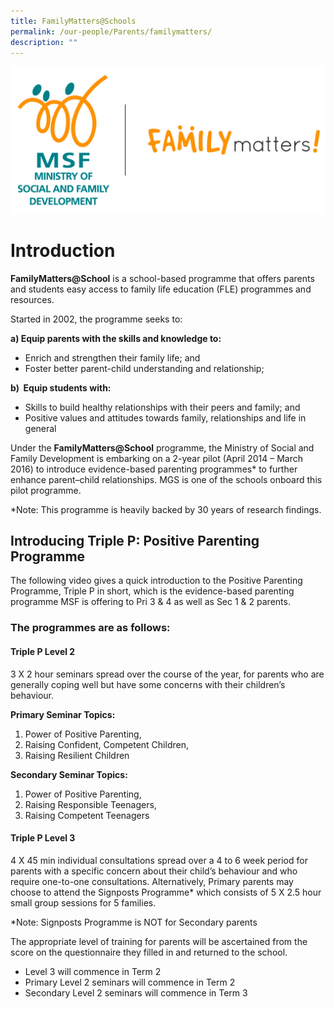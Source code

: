 ```yaml
---
title: FamilyMatters@Schools
permalink: /our-people/Parents/familymatters/
description: ""
---
```

![](/images/Others/parents-family-matters.jpg)

# Introduction

**FamilyMatters@School** is a school-based programme that offers parents and students easy access to family life education (FLE) programmes and resources. 

Started in 2002, the programme seeks to: 

**a) Equip parents with the skills and knowledge to:**

*   Enrich and strengthen their family life; and 
*   Foster better parent-child understanding and relationship; 

  
**b)  Equip students with:**  

*   Skills to build healthy relationships with their peers and family; and
*   Positive values and attitudes towards family, relationships and life in general

  

Under the **FamilyMatters@School** programme, the Ministry of Social and Family Development is embarking on a 2-year pilot (April 2014 – March 2016) to introduce evidence-based parenting programmes\* to further enhance parent–child relationships. MGS is one of the schools onboard this pilot programme. 

\*Note: This programme is heavily backed by 30 years of research findings.

  

  

## Introducing Triple P: Positive Parenting Programme

The following video gives a quick introduction to the Positive Parenting Programme, Triple P in short, which is the evidence-based parenting programme MSF is offering to Pri 3 & 4 as well as Sec 1 & 2 parents.  

  

### The programmes are as follows:

  
#### Triple P Level 2
3 X 2 hour seminars spread over the course of the year, for parents who are generally coping well but have some concerns with their children’s behaviour. 

**Primary Seminar Topics:** 
1.  Power of Positive Parenting, 
2.  Raising Confident, Competent Children, 
3.  Raising Resilient Children

**Secondary Seminar Topics:** 
1.  Power of Positive Parenting, 
2.  Raising Responsible Teenagers, 
3.  Raising Competent Teenagers  
      
    

#### Triple P Level 3
4 X 45 min individual consultations spread over a 4 to 6 week period for parents with a specific concern about their child’s behaviour and who require one-to-one consultations. Alternatively, Primary parents may choose to attend the Signposts Programme\* which consists of 5 X 2.5 hour small group sessions for 5 families.  

\*Note: Signposts Programme is NOT for Secondary parents
  

The appropriate level of training for parents will be ascertained from the score on the questionnaire they filled in and returned to the school. 

*   Level 3 will commence in Term 2
*   Primary Level 2 seminars will commence in Term 2
*   Secondary Level 2 seminars will commence in Term 3